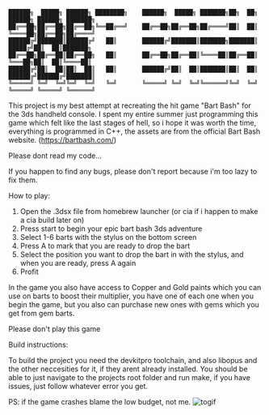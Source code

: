 ```
██████╗  █████╗ ██████╗ ████████╗    ██████╗  █████╗ ███████╗██╗  ██╗    ██████╗ ██████╗ ███████╗
██╔══██╗██╔══██╗██╔══██╗╚══██╔══╝    ██╔══██╗██╔══██╗██╔════╝██║  ██║    ╚════██╗██╔══██╗██╔════╝
██████╔╝███████║██████╔╝   ██║       ██████╔╝███████║███████╗███████║     █████╔╝██║  ██║███████╗
██╔══██╗██╔══██║██╔══██╗   ██║       ██╔══██╗██╔══██║╚════██║██╔══██║     ╚═══██╗██║  ██║╚════██║
██████╔╝██║  ██║██║  ██║   ██║       ██████╔╝██║  ██║███████║██║  ██║    ██████╔╝██████╔╝███████║
╚═════╝ ╚═╝  ╚═╝╚═╝  ╚═╝   ╚═╝       ╚═════╝ ╚═╝  ╚═╝╚══════╝╚═╝  ╚═╝    ╚═════╝ ╚═════╝ ╚══════╝
 ```

This project is my best attempt at recreating the hit game "Bart Bash" for the 3ds handheld console.
I spent my entire summer just programming this game which felt like the last stages of hell, so i hope it was worth the time, everything is programmed in C++, the assets are from the official Bart Bash website. (https://bartbash.com/)

Please dont read my code...

If you happen to find any bugs, please don't report because i'm too lazy to fix them.

How to play:
1. Open the .3dsx file from homebrew launcher (or cia if i happen to make a cia build later on)
2. Press start to begin your epic bart bash 3ds adventure
3. Select 1-6 barts with the stylus on the bottom screen
4. Press A to mark that you are ready to drop the bart
5. Select the position you want to drop the bart in with the stylus, and when you are ready, press A again
6. Profit

In the game you also have access to Copper and Gold paints which you can use on barts to boost their multiplier, you have one of each one when you begin the game,
but you also can purchase new ones with gems which you get from gem barts.

Please don't play this game

Build instructions:

To build the project you need the devkitpro toolchain, and also libopus and the other neccesities for it, if they arent already installed.
You should be able to just navigate to the projects root folder and run make, if you have issues, just follow whatever error you get.

PS: if the game crashes blame the low budget, not me.
![togif](https://github.com/user-attachments/assets/18f04c49-b80b-4846-90ab-c8ac96ee534f)


